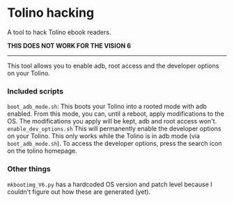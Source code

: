 # Tolino hacking

A tool to hack Tolino ebook readers.

**THIS DOES NOT WORK FOR THE VISION 6**

---

This tool allows you to enable adb, root access and the developer options on your Tolino.

### Included scripts

`boot_adb_mode.sh`: This boots your Tolino into a rooted mode with adb enabled. From this mode, you can, until a reboot, apply modifications to the OS. The modifications you apply will be kept, adb and root access won't.
`enable_dev_options.sh` This will permanently enable the developer options on your Tolino. This only works while the Tolino is in adb mode (via `boot_adb_mode.sh`). To access the developer options, press the search icon on the tolino homepage.

### Other things

`mkbootimg_V6.py` has a hardcoded OS version and patch level because I couldn't figure out how these are generated (yet).

